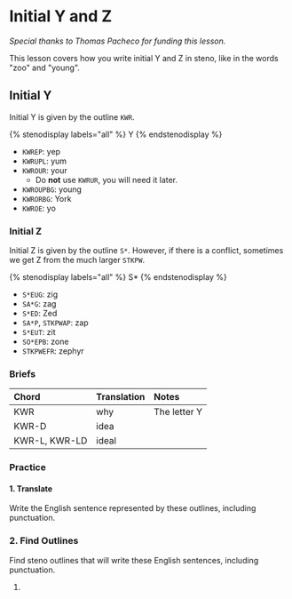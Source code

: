 # Initial Y and Z

_Special thanks to Thomas Pacheco for funding this lesson._

This lesson covers how you write initial Y and Z in steno, like in the words "zoo" and "young".

## Initial Y

Initial Y is given by the outline `KWR`.

{% stenodisplay labels="all" %}
Y
{% endstenodisplay %}

* `KWREP`: yep
* `KWRUPL`: yum
* `KWROUR`: your
  * Do **not** use `KWRUR`, you will need it later.
* `KWROUPBG`: young
* `KWRORBG`: York
* `KWROE`: yo

### Initial Z

Initial Z is given by the outline `S*`. However, if there is a conflict, sometimes we get Z from the much larger `STKPW`.

{% stenodisplay labels="all" %}
S*
{% endstenodisplay %}

* `S*EUG`: zig
* `SA*G`: zag
* `S*ED`: Zed
* `SA*P`, `STKPWAP`: zap
* `S*EUT`: zit
* `SO*EPB`: zone
* `STKPWEFR`: zephyr

### Briefs

| Chord | Translation | Notes |
| :--- | :--- | :--- |
| KWR | why | The letter Y |
| KWR-D | idea |  |
| KWR-L, KWR-LD | ideal |  |

### Practice

#### 1. Translate

Write the English sentence represented by these outlines, including punctuation.

### 2. Find Outlines

Find steno outlines that will write these English sentences, including punctuation.

1.
